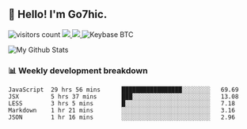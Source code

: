 ## 👋 Hello! I'm Go7hic.

 ![visitors count](https://visitors-by-url-pls-dont-use-this-in-your-repo.vercel.app/Go7hic-github-readme)
 <a href="https://twitter.com/Go7hic">
    <img src="https://img.shields.io/badge/-@Go7hic-1ca0f1?style=flat-square&labelColor=1ca0f1&logo=twitter&logoColor=white&link=https://twitter.com/Go7hic">
   <a/>
   <a href="mailto:gtfx0209@gmail.com">
    <img src="https://img.shields.io/badge/-gtfx0209@gmail.com-c14438?style=flat-square&logo=Gmail&logoColor=white&link=mailto:gtfx0209@gmail.com">
   <a/>
    ![Keybase BTC](https://img.shields.io/keybase/btc/Go7hic)
 <!--
🔭 I’m currently working
🌱 I’m currently learning
💬 Ask me about 
📫 How to reach me: 
⚡ Fun fact: 
-->

![My Github Stats](https://github-readme-stats.vercel.app/api?username=Go7hic&show_icons=true&count_private=true)



### 📊 Weekly development breakdown
<!--START_SECTION:waka-->
```text
JavaScript  29 hrs 56 mins      █████████████████░░░░░░░░   69.69 
JSX         5 hrs 37 mins       ███░░░░░░░░░░░░░░░░░░░░░░   13.08 
LESS        3 hrs 5 mins        █░░░░░░░░░░░░░░░░░░░░░░░░   7.18 
Markdown    1 hr 21 mins        ░░░░░░░░░░░░░░░░░░░░░░░░░   3.16 
JSON        1 hr 16 mins        ░░░░░░░░░░░░░░░░░░░░░░░░░   2.96
```
<!--END_SECTION:waka-->

